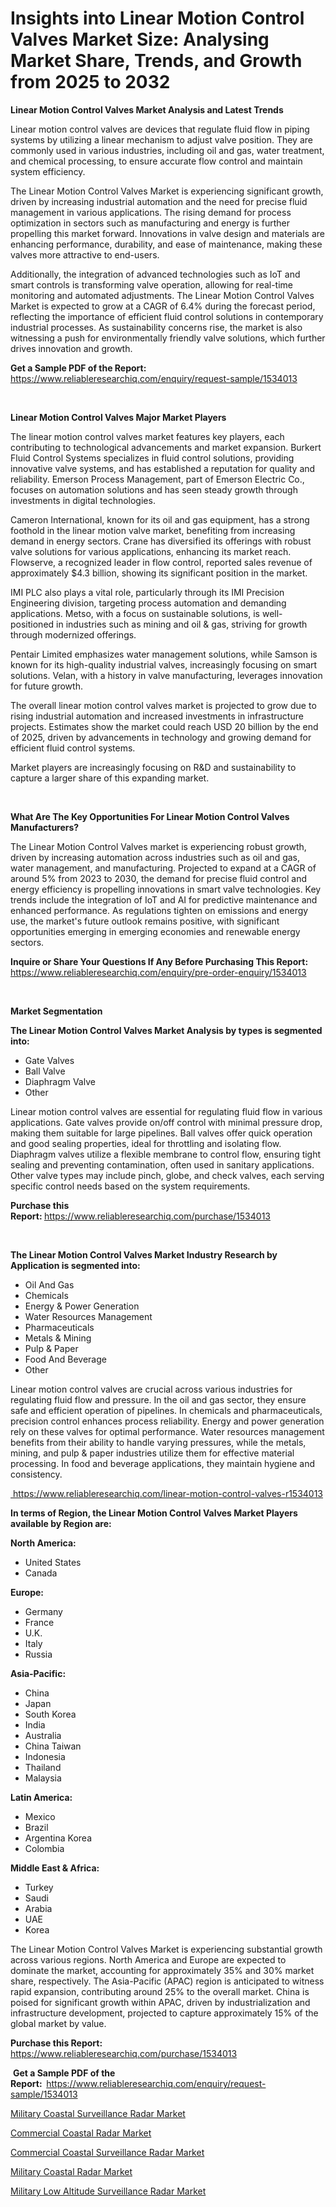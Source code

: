 <p><h1>Insights into Linear Motion Control Valves Market Size: Analysing Market Share, Trends, and Growth from 2025 to 2032</h1></p><p><strong>Linear Motion Control Valves Market Analysis and Latest Trends</strong></p>
<p><p>Linear motion control valves are devices that regulate fluid flow in piping systems by utilizing a linear mechanism to adjust valve position. They are commonly used in various industries, including oil and gas, water treatment, and chemical processing, to ensure accurate flow control and maintain system efficiency.</p><p>The Linear Motion Control Valves Market is experiencing significant growth, driven by increasing industrial automation and the need for precise fluid management in various applications. The rising demand for process optimization in sectors such as manufacturing and energy is further propelling this market forward. Innovations in valve design and materials are enhancing performance, durability, and ease of maintenance, making these valves more attractive to end-users.</p><p>Additionally, the integration of advanced technologies such as IoT and smart controls is transforming valve operation, allowing for real-time monitoring and automated adjustments. The Linear Motion Control Valves Market is expected to grow at a CAGR of 6.4% during the forecast period, reflecting the importance of efficient fluid control solutions in contemporary industrial processes. As sustainability concerns rise, the market is also witnessing a push for environmentally friendly valve solutions, which further drives innovation and growth.</p></p>
<p><strong>Get a Sample PDF of the Report:&nbsp;</strong> <a href="https://www.reliableresearchiq.com/enquiry/request-sample/1534013?utm_campaign=1834&utm_medium=2&utm_source=Github&utm_content=ia&utm_term=11042025&utm_id=linear-motion-control-valves">https://www.reliableresearchiq.com/enquiry/request-sample/1534013</a></p>
<p>&nbsp;</p>
<p><strong>Linear Motion Control Valves Major Market Players</strong></p>
<p><p>The linear motion control valves market features key players, each contributing to technological advancements and market expansion. Burkert Fluid Control Systems specializes in fluid control solutions, providing innovative valve systems, and has established a reputation for quality and reliability. Emerson Process Management, part of Emerson Electric Co., focuses on automation solutions and has seen steady growth through investments in digital technologies.</p><p>Cameron International, known for its oil and gas equipment, has a strong foothold in the linear motion valve market, benefiting from increasing demand in energy sectors. Crane has diversified its offerings with robust valve solutions for various applications, enhancing its market reach. Flowserve, a recognized leader in flow control, reported sales revenue of approximately $4.3 billion, showing its significant position in the market.</p><p>IMI PLC also plays a vital role, particularly through its IMI Precision Engineering division, targeting process automation and demanding applications. Metso, with a focus on sustainable solutions, is well-positioned in industries such as mining and oil & gas, striving for growth through modernized offerings.</p><p>Pentair Limited emphasizes water management solutions, while Samson is known for its high-quality industrial valves, increasingly focusing on smart solutions. Velan, with a history in valve manufacturing, leverages innovation for future growth.</p><p>The overall linear motion control valves market is projected to grow due to rising industrial automation and increased investments in infrastructure projects. Estimates show the market could reach USD 20 billion by the end of 2025, driven by advancements in technology and growing demand for efficient fluid control systems. </p><p>Market players are increasingly focusing on R&D and sustainability to capture a larger share of this expanding market.</p></p>
<p>&nbsp;</p>
<p><strong>What Are The Key Opportunities For Linear Motion Control Valves Manufacturers?</strong></p>
<p><p>The Linear Motion Control Valves market is experiencing robust growth, driven by increasing automation across industries such as oil and gas, water management, and manufacturing. Projected to expand at a CAGR of around 5% from 2023 to 2030, the demand for precise fluid control and energy efficiency is propelling innovations in smart valve technologies. Key trends include the integration of IoT and AI for predictive maintenance and enhanced performance. As regulations tighten on emissions and energy use, the market's future outlook remains positive, with significant opportunities emerging in emerging economies and renewable energy sectors.</p></p>
<p><strong>Inquire or Share Your Questions If Any Before Purchasing This Report:</strong> <a href="https://www.reliableresearchiq.com/enquiry/pre-order-enquiry/1534013?utm_campaign=1834&utm_medium=2&utm_source=Github&utm_content=ia&utm_term=11042025&utm_id=linear-motion-control-valves">https://www.reliableresearchiq.com/enquiry/pre-order-enquiry/1534013</a></p>
<p>&nbsp;</p>
<p><strong>Market Segmentation</strong></p>
<p><strong>The Linear Motion Control Valves Market Analysis by types is segmented into:</strong></p>
<p><ul><li>Gate Valves</li><li>Ball Valve</li><li>Diaphragm Valve</li><li>Other</li></ul></p>
<p><p>Linear motion control valves are essential for regulating fluid flow in various applications. Gate valves provide on/off control with minimal pressure drop, making them suitable for large pipelines. Ball valves offer quick operation and good sealing properties, ideal for throttling and isolating flow. Diaphragm valves utilize a flexible membrane to control flow, ensuring tight sealing and preventing contamination, often used in sanitary applications. Other valve types may include pinch, globe, and check valves, each serving specific control needs based on the system requirements.</p></p>
<p><strong>Purchase this Report:&nbsp;</strong><a href="https://www.reliableresearchiq.com/purchase/1534013?utm_campaign=1834&utm_medium=2&utm_source=Github&utm_content=ia&utm_term=11042025&utm_id=linear-motion-control-valves">https://www.reliableresearchiq.com/purchase/1534013</a></p>
<p>&nbsp;</p>
<p><strong>The Linear Motion Control Valves Market Industry Research by Application is segmented into:</strong></p>
<p><ul><li>Oil And Gas</li><li>Chemicals</li><li>Energy & Power Generation</li><li>Water Resources Management</li><li>Pharmaceuticals</li><li>Metals & Mining</li><li>Pulp & Paper</li><li>Food And Beverage</li><li>Other</li></ul></p>
<p><p>Linear motion control valves are crucial across various industries for regulating fluid flow and pressure. In the oil and gas sector, they ensure safe and efficient operation of pipelines. In chemicals and pharmaceuticals, precision control enhances process reliability. Energy and power generation rely on these valves for optimal performance. Water resources management benefits from their ability to handle varying pressures, while the metals, mining, and pulp & paper industries utilize them for effective material processing. In food and beverage applications, they maintain hygiene and consistency.</p></p>
<p><a href="https://www.reliableresearchiq.com/linear-motion-control-valves-r1534013?utm_campaign=1834&utm_medium=2&utm_source=Github&utm_content=ia&utm_term=11042025&utm_id=linear-motion-control-valves">&nbsp;https://www.reliableresearchiq.com/linear-motion-control-valves-r1534013</a></p>
<p><strong>In terms of Region, the Linear Motion Control Valves Market Players available by Region are:</strong></p>
<p>
    <p> <strong> North America: </strong>
        <ul>
            <li>United States</li>
            <li>Canada</li>
        </ul>
        </p> 
    <p> <strong> Europe: </strong>
        <ul>
            <li>Germany</li>
            <li>France</li>
            <li>U.K.</li>
            <li>Italy</li>
            <li>Russia</li>
        </ul>
        </p> 
    <p> <strong> Asia-Pacific: </strong>
        <ul>
            <li>China</li>
            <li>Japan</li>
            <li>South Korea</li>
            <li>India</li>
            <li>Australia</li>
            <li>China Taiwan</li>
            <li>Indonesia</li>
            <li>Thailand</li>
            <li>Malaysia</li>
        </ul>
        </p> 
    <p> <strong> Latin America: </strong>
        <ul>
            <li>Mexico</li>
            <li>Brazil</li>
            <li>Argentina Korea</li>
            <li>Colombia</li>
        </ul>
        </p> 
    <p> <strong> Middle East & Africa: </strong>
        <ul>
            <li>Turkey</li>
            <li>Saudi</li>
            <li>Arabia</li>
            <li>UAE</li>
            <li>Korea</li>
        </ul>
    </p>
    </p>
<p><p>The Linear Motion Control Valves Market is experiencing substantial growth across various regions. North America and Europe are expected to dominate the market, accounting for approximately 35% and 30% market share, respectively. The Asia-Pacific (APAC) region is anticipated to witness rapid expansion, contributing around 25% to the overall market. China is poised for significant growth within APAC, driven by industrialization and infrastructure development, projected to capture approximately 15% of the global market by value.</p></p>
<p><strong>Purchase this Report: </strong><a href="https://www.reliableresearchiq.com/purchase/1534013?utm_campaign=1834&utm_medium=2&utm_source=Github&utm_content=ia&utm_term=11042025&utm_id=linear-motion-control-valves">https://www.reliableresearchiq.com/purchase/1534013</a></p>
<p>&nbsp;<strong>Get a Sample PDF of the Report:&nbsp;&nbsp;</strong><a href="https://www.reliableresearchiq.com/enquiry/request-sample/1534013?utm_campaign=1834&utm_medium=2&utm_source=Github&utm_content=ia&utm_term=11042025&utm_id=linear-motion-control-valves">https://www.reliableresearchiq.com/enquiry/request-sample/1534013</a></p>
<p><strong></strong></p>
<p><p><a href="https://github.com/osamhcombre/Market-Research-Report-List-1/blob/main/military-coastal-surveillance-radar-market.md?utm_campaign=1834&utm_medium=2&utm_source=Github&utm_content=ia&utm_term=11042025&utm_id=linear-motion-control-valves">Military Coastal Surveillance Radar Market</a></p><p><a href="https://github.com/mehakmiamid1/Market-Research-Report-List-1/blob/main/commercial-coastal-radar-market.md?utm_campaign=1834&utm_medium=2&utm_source=Github&utm_content=ia&utm_term=11042025&utm_id=linear-motion-control-valves">Commercial Coastal Radar Market</a></p><p><a href="https://github.com/cobinaydin13/Market-Research-Report-List-1/blob/main/commercial-coastal-surveillance-radar-market.md?utm_campaign=1834&utm_medium=2&utm_source=Github&utm_content=ia&utm_term=11042025&utm_id=linear-motion-control-valves">Commercial Coastal Surveillance Radar Market</a></p><p><a href="https://github.com/guleealhani/Market-Research-Report-List-1/blob/main/military-coastal-radar-market.md?utm_campaign=1834&utm_medium=2&utm_source=Github&utm_content=ia&utm_term=11042025&utm_id=linear-motion-control-valves">Military Coastal Radar Market</a></p><p><a href="https://github.com/nibbsmantji/Market-Research-Report-List-1/blob/main/military-low-altitude-surveillance-radar-market.md?utm_campaign=1834&utm_medium=2&utm_source=Github&utm_content=ia&utm_term=11042025&utm_id=linear-motion-control-valves">Military Low Altitude Surveillance Radar Market</a></p></p>